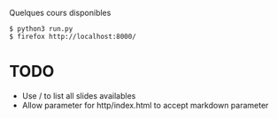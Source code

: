Quelques cours disponibles



```
$ python3 run.py
$ firefox http://localhost:8000/
```

# TODO

- Use / to list all slides availables
- Allow parameter for http/index.html to accept markdown parameter

